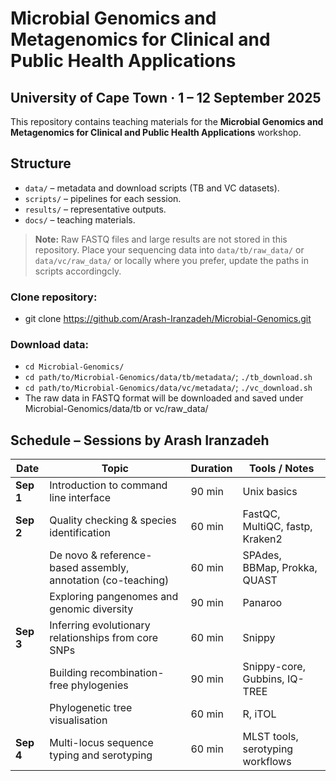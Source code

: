 # Microbial Genomics and Metagenomics for Clinical and Public Health Applications
## University of Cape Town · 1 – 12 September 2025

This repository contains teaching materials for the **Microbial Genomics and Metagenomics for Clinical and Public Health Applications** workshop.

## Structure
- `data/` – metadata and download scripts (TB and VC datasets).
- `scripts/` – pipelines for each session.
- `results/` – representative outputs.
- `docs/` – teaching materials.

> **Note:** Raw FASTQ files and large results are not stored in this repository. Place your sequencing data into `data/tb/raw_data/` or `data/vc/raw_data/` or locally where you prefer, update the paths in scripts accordingcly.

### Clone repository:
- git clone https://github.com/Arash-Iranzadeh/Microbial-Genomics.git

### Download data:
 - `cd Microbial-Genomics/`
 - `cd path/to/Microbial-Genomics/data/tb/metadata/`; `./tb_download.sh`
 - `cd path/to/Microbial-Genomics/data/vc/metadata/`; `./vc_download.sh`
 - The raw data in FASTQ format will be downloaded and saved under Microbial-Genomics/data/tb or vc/raw_data/

## Schedule – Sessions by Arash Iranzadeh

| Date       | Topic                                                                | Duration | Tools / Notes                              |
|------------|----------------------------------------------------------------------|----------|--------------------------------------------|
| **Sep 1**  | Introduction to command line interface                               | 90 min   | Unix basics                                |
| **Sep 2**  | Quality checking & species identification                            | 60 min   | FastQC, MultiQC, fastp, Kraken2            |
|            | De novo & reference-based assembly, annotation (co-teaching)         | 60 min   | SPAdes, BBMap, Prokka, QUAST               |
|            | Exploring pangenomes and genomic diversity                           | 90 min   | Panaroo                                    |
| **Sep 3**  | Inferring evolutionary relationships from core SNPs                  | 60 min   | Snippy                                     |
|            | Building recombination-free phylogenies                              | 90 min   | Snippy-core, Gubbins, IQ-TREE              |
|            | Phylogenetic tree visualisation                                      | 60 min   | R, iTOL                                    |
| **Sep 4**  | Multi-locus sequence typing and serotyping                           | 60 min   | MLST tools, serotyping workflows           |



